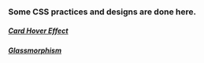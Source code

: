 <h3>
   Some CSS practices and designs are done here.
</h3>
<section>
   <a href="Card Hover Effect/index.html"><h5>Card Hover Effect</h5></a>
   <a href="https://su1nta.github.io/CSS_Projects/Glassmorphism/"><h5>Glassmorphism</h5></a>
</section>

